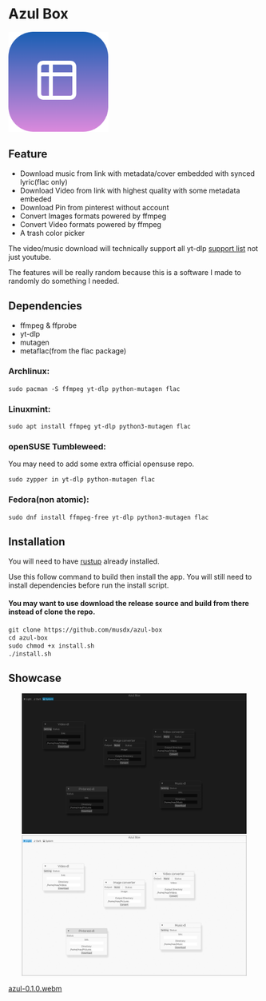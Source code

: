 # Azul Box
<img src="./assets/logo.png" width="200"></img>

## Feature

- Download music from link with metadata/cover embedded with synced lyric(flac only)
- Download Video from link with highest quality with some metadata embeded
- Download Pin from pinterest without account
- Convert Images formats powered by ffmpeg
- Convert Video formats powered by ffmpeg
- A trash color picker

The video/music download will technically support all yt-dlp [support list](https://github.com/yt-dlp/yt-dlp/blob/master/supportedsites.md) not just youtube.

The features will be really random because this is a software I made to randomly do something I needed.

## Dependencies

- ffmpeg & ffprobe
- yt-dlp
- mutagen
- metaflac(from the flac package)

### Archlinux:

```
sudo pacman -S ffmpeg yt-dlp python-mutagen flac
```

### Linuxmint:

```
sudo apt install ffmpeg yt-dlp python3-mutagen flac
```

### openSUSE Tumbleweed:

You may need to add some extra official opensuse repo.

```
sudo zypper in yt-dlp python-mutagen flac
```

### Fedora(non atomic):

```
sudo dnf install ffmpeg-free yt-dlp python3-mutagen flac
```

## Installation

You will need to have [rustup](https://rustup.rs/) already installed.

Use this follow command to build then install the app. You will still need to install dependencies before run the install script.

#### You may want to use download the release source and build from there instead of clone the repo.
```
git clone https://github.com/musdx/azul-box
cd azul-box
sudo chmod +x install.sh
./install.sh
```

## Showcase

<div align="center">
<img src="./assets/pic1.png" width="450"></img>
<img src="./assets/pic2.png" width="450"></img>
</div>

[azul-0.1.0.webm](https://github.com/user-attachments/assets/aa9c66fa-2fcf-4e7f-a454-e2b73fdf8f19)
